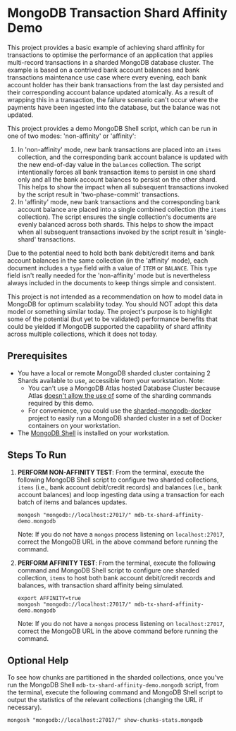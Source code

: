 # MongoDB Transaction Shard Affinity Demo

This project provides a basic example of achieving shard affinity for transactions to optimise the performance of an application that applies multi-record transactions in a sharded MongoDB database cluster. The example is based on a contrived bank account balances and bank transactions maintenance use case where every evening, each bank account holder has their bank transactions from the last day persisted and their corresponding account balance updated atomically. As a result of wrapping this in a transaction, the failure scenario can't occur where the payments have been ingested into the database, but the balance was not updated.

This project provides a demo MongoDB Shell script, which can be run in one of two modes: 'non-affinity' or 'affinity':

  1. In 'non-affinity' mode, new bank transactions are placed into an `items` collection, and the corresponding bank account balance is updated with the new end-of-day value in the `balances` collection. The script intentionally forces all bank transaction items to persist in one shard only and all the bank account balances to persist on the other shard. This helps to show the impact when all subsequent transactions invoked by the script result in 'two-phase-commit' transactions. 
  1. In 'affinity' mode, new bank transactions and the corresponding bank account balance are placed into a single combined collection (the `items` collection). The script ensures the single collection's documents are evenly balanced across both shards. This helps to show the impact when all subsequent transactions invoked by the script result in  'single-shard' transactions.

Due to the potential need to hold both bank debit/credit items and bank account balances in the same collection (in the 'affinity' mode), each document includes a `type` field with a value of `ITEM` or `BALANCE`. This `type` field isn't really needed for the 'non-affinity' mode but is nevertheless always included in the documents to keep things simple and consistent. 

This project is not intended as a recommendation on how to model data in MongoDB for optimum scalability today. You should NOT adopt this data model or something similar today. The project's purpose is to highlight some of the potential (but yet to be validated) performance benefits that could be yielded if MongoDB supported the capability of shard affinity across multiple collections, which it does not today.


## Prerequisites

* You have a local or remote MongoDB sharded cluster containing 2 Shards available to use, accessible from your workstation. Note:
    - You can't use a MongoDB Atlas hosted Database Cluster because Atlas [doesn't allow the use of](https://www.mongodb.com/docs/atlas/unsupported-commands/) some of the sharding commands required by this demo.
    - For convenience, you could use the [sharded-mongodb-docker](https://github.com/pkdone/sharded-mongodb-docker) project to easily run a MongoDB sharded cluster in a set of Docker containers on your workstation.
* The [MongoDB Shell](https://docs.mongodb.com/mongodb-shell/install/) is installed on your workstation.


## Steps To Run

1. **PERFORM NON-AFFINITY TEST**: From the terminal, execute the following MongoDB Shell script to configure two sharded collections, `items` (i.e.,  bank account debit/credit records) and balances (i.e.,  bank account balances) and loop ingesting data using a transaction for each batch of items and balances updates.

    ```console
    mongosh "mongodb://localhost:27017/" mdb-tx-shard-affinity-demo.mongodb
    ```

   Note: If you do not have a `mongos` process listening on `localhost:27017`, correct the MongoDB URL in the above command before running the command.

1. **PERFORM AFFINITY TEST**: From the terminal, execute the following command and MongoDB Shell script to configure one sharded collection, `items` to host both bank account debit/credit records and balances, with transaction shard affinity being simulated.

    ```console
    export AFFINITY=true
    mongosh "mongodb://localhost:27017/" mdb-tx-shard-affinity-demo.mongodb
    ```    

   Note: If you do not have a `mongos` process listening on `localhost:27017`, correct the MongoDB URL in the above command before running the command.


## Optional Help

To see how chunks are partitioned in the sharded collections, once you've run the MongoDB Shell `mdb-tx-shard-affinity-demo.mongodb` script, from the terminal, execute the following command and MongoDB Shell script to output the statistics of the relevant collections (changing the URL if necessary). 

```console
mongosh "mongodb://localhost:27017/" show-chunks-stats.mongodb
```
